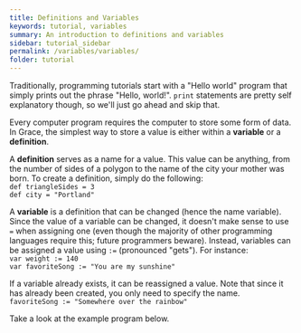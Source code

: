 ```yaml
---
title: Definitions and Variables
keywords: tutorial, variables
summary: An introduction to definitions and variables
sidebar: tutorial_sidebar
permalink: /variables/variables/
folder: tutorial
---
```

Traditionally, programming tutorials start with a "Hello world" program that
simply prints out the phrase "Hello, world!".  `print` statements are pretty
self explanatory though, so we'll just go ahead and skip that.  

Every computer program requires the computer to store some form of data.  In
Grace, the simplest way to store a value is either within a **variable** or a
**definition**.  

A **definition** serves as a name for a value.  This value can be anything,
from the number of sides of a polygon to the name of the city your mother was
born.  To create a definition, simply do the following:  
`def triangleSides = 3`  
`def city = "Portland"`  

A **variable** is a definition that can be changed (hence the name variable).
Since the value of a variable can be changed, it doesn't make sense to use `=`
when assigning one (even though the majority of other programming languages
require this; future programmers beware).  Instead, variables can be assigned a
value using `:=` (pronounced "gets").  For instance:  
`var weight := 140`  
`var favoriteSong := "You are my sunshine"`  

If a variable already exists, it can be reassigned a value.  Note that since it
has already been created, you only need to specify the name.  
`favoriteSong := "Somewhere over the rainbow"`  

Take a look at the example program below.

<object id="example-1" data="{{site.baseurl}}/embedded-web-editor/?var_def" width="100%" height="550px"> </object>
